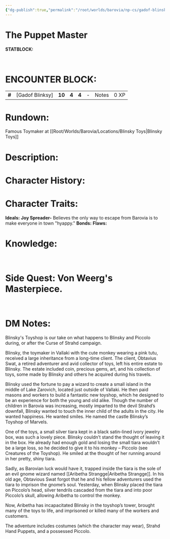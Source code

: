 ```yaml
---
{"dg-publish":true,"permalink":"/root/worlds/barovia/np-cs/gadof-blinsky/","tags":["Barovia"]}
---
```


# The Puppet Master

 **STATBLOCK:**

 

# **ENCOUNTER BLOCK:**

|        |                                                                                                                                                                                                                                   |        |       |       |     |       |      |
|--------|-----------------------------------------------------------------------------------------------------------------------------------------------------------------------------------------------------------------------------------|--------|-------|-------|-----|-------|------|
| **\#** | [Gadof Blinksy] | **10** | **4** | **4** | \-  | Notes | 0 XP |

# **Rundown:**

Famous Toymaker at [[Root/Worlds/Barovia/Locations/Blinsky Toys\|Blinsky Toys]]

# **Description:**

# **Character History:**

# **Character Traits:** 

**Ideals:** **Joy Spreader-** Believes the only way to escape from Barovia is to make everyone in town "hyappy."
**Bonds:**
**Flaws:** 
 
 

# **Knowledge:**

 

# **Side Quest: Von Weerg's Masterpiece.** 

 
 
 

# **DM Notes:**

Blinsky's Toyshop is our take on what happens to Blinsky and Piccolo during, or after the Curse of Strahd campaign.  
  
Blinsky, the toymaker in Vallaki with the cute monkey wearing a pink tutu, received a large inheritance from a long-time client. The client, Obtavius Swat, a retired adventurer and avid collector of toys, left his entire estate to Blinsky. The estate included coin, precious gems, art, and his collection of toys, some made by Blinsky and others he acquired during his travels.  
  
Blinsky used the fortune to pay a wizard to create a small island in the middle of Lake Zarovich, located just outside of Vallaki. He then paid masons and workers to build a fantastic new toyshop, which he designed to be an experience for both the young and old alike. Though the number of children in Barovia was increasing, mostly imparted to the devil Strahd’s downfall, Blinsky wanted to touch the inner child of the adults in the city. He wanted happiness. He wanted smiles. He named the castle Blinsky’s Toyshop of Marvels.  
  
One of the toys, a small silver tiara kept in a black satin-lined ivory jewelry box, was such a lovely piece. Blinsky couldn’t stand the thought of leaving it in the box. He already had enough gold and losing the small tiara wouldn’t be a large loss, so he decided to give it to his monkey – Piccolo (see Creatures of the Toyshop). He smiled at the thought of her running around in her pretty, shiny tiara.  
  
Sadly, as Barovian luck would have it, trapped inside the tiara is the sole of an evil gnome wizard named [[Aribetha Strangge\|Aribetha Strangge]]. In his old age, Obtavious Swat forgot that he and his fellow adventurers used the tiara to imprison the gnome’s soul. Yesterday, when Blinsky placed the tiara on Piccolo’s head, silver tendrils cascaded from the tiara and into poor Piccolo’s skull, allowing Aribetha to control the monkey.  
  
Now, Aribetha has incapacitated Blinsky in the toyshop’s tower, brought many of the toys to life, and imprisoned or killed many of the workers and customers.  
  
The adventure includes costumes (which the character may wear), Strahd Hand Puppets, and a possessed Piccolo.
 
